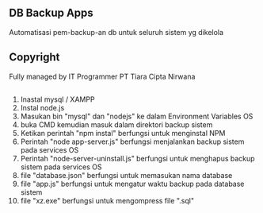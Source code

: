 ## DB Backup Apps
Automatisasi pem-backup-an db untuk seluruh sistem yg dikelola

## Copyright
Fully managed by IT Programmer PT Tiara Cipta Nirwana

##
1. Inastal mysql / XAMPP
2. Instal node.js
3. Masukan bin "mysql" dan "nodejs" ke dalam Environment Variables OS 
4. buka CMD kemudian masuk dalam direktori backup sistem
5. Ketikan perintah "npm instal" berfungsi untuk menginstal NPM
6. Perintah "node app-server.js" berfungsi menjalankan backup sistem pada services OS
7. Perintah "node-server-uninstall.js" berfungsi untuk menghapus backup sistem pada services OS
8. file "database.json" berfungsi untuk memasukan nama database
9. file "app.js" berfungsi untuk mengatur waktu backup pada database sistem
10. file "xz.exe" berfungsi untuk mengompress file ".sql"
